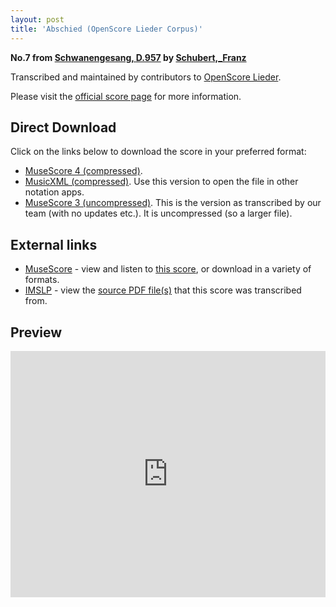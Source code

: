 ```yaml
---
layout: post
title: 'Abschied (OpenScore Lieder Corpus)'
---
```


__No.7 from [Schwanengesang, D.957](https://fourscoreandmore.org/openscore/lieder/Schubert,_Franz/Schwanengesang,_D.957/) by [Schubert,_Franz](https://fourscoreandmore.org/openscore/lieder/Schubert,_Franz)__

Transcribed and maintained by contributors to [OpenScore Lieder].

Please visit the [official score page] for more information.

[official score page]: https://musescore.com/openscore-lieder-corpus/scores/4978506
[OpenScore Lieder]: https://musescore.com/openscore-lieder-corpus

## Direct Download

Click on the links below to download the score in your preferred format:
- [MuseScore 4 (compressed)](https://github.com/openscore/lieder/blob/main/scores/Schubert,_Franz/Schwanengesang,_D.957/07_Abschied/lc4978506.mscz?raw=true).
- [MusicXML (compressed)](https://github.com/openscore/lieder/blob/main/scores/Schubert,_Franz/Schwanengesang,_D.957/07_Abschied/lc4978506.mxl?raw=true). Use this version to open the file in other notation apps.
- [MuseScore 3 (uncompressed)](https://github.com/openscore/lieder/blob/main/scores/Schubert,_Franz/Schwanengesang,_D.957/07_Abschied/lc4978506.mscx?raw=true). This is the version as transcribed by our team (with no updates etc.). It is uncompressed (so a larger file).

## External links

- [MuseScore] - view and listen to [this score][MuseScore], or download in a variety of formats.
- [IMSLP] - view the [source PDF file(s)][IMSLP] that this score was transcribed from.

[MuseScore]: https://musescore.com/score/4978506
[IMSLP]: https://imslp.org/wiki/Special:ReverseLookup/60828

## Preview

<iframe width="100%" height="394" src="https://musescore.com/openscore-lieder-corpus/scores/4978506/embed" frameborder="0" allowfullscreen allow="autoplay; fullscreen"></iframe>
